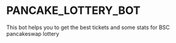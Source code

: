 # PANCAKE_LOTTERY_BOT
 This bot helps you to get the best tickets and some stats for BSC pancakeswap lottery
